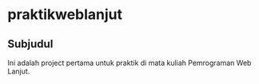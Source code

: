 # praktikweblanjut

## Subjudul 

Ini adalah project pertama untuk praktik di mata kuliah Pemrograman Web Lanjut.
